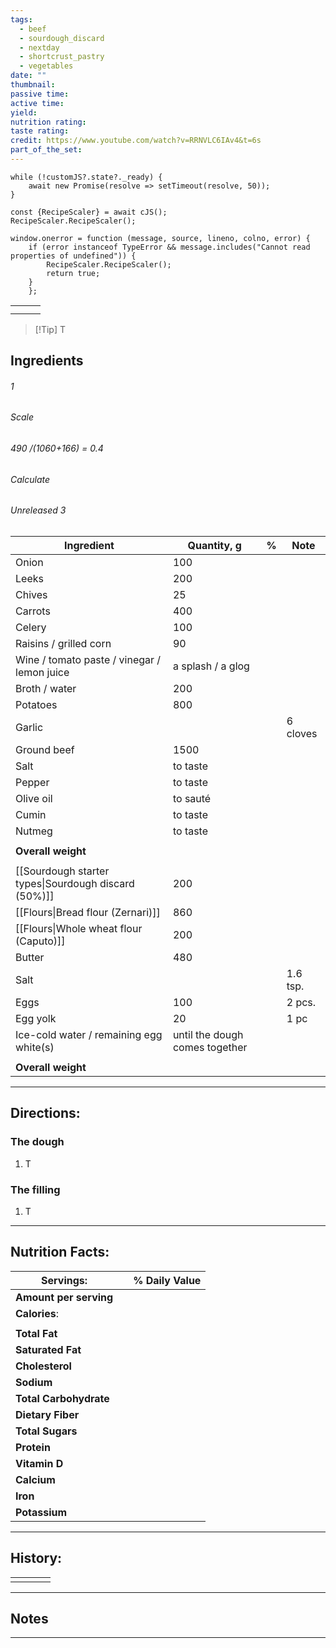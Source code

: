 ```yaml
---
tags:
  - beef
  - sourdough_discard
  - nextday
  - shortcrust_pastry
  - vegetables
date: ""
thumbnail: 
passive time: 
active time: 
yield: 
nutrition rating: 
taste rating: 
credit: https://www.youtube.com/watch?v=RRNVLC6IAv4&t=6s
part_of_the_set:
---
```

```dataviewjs
while (!customJS?.state?._ready) { 
	await new Promise(resolve => setTimeout(resolve, 50)); 
} 

const {RecipeScaler} = await cJS();
RecipeScaler.RecipeScaler();

window.onerror = function (message, source, lineno, colno, error) {
	if (error instanceof TypeError && message.includes("Cannot read properties of undefined")) {
		RecipeScaler.RecipeScaler();
		return true;
	}
    };
```

|     |     |     |
| --- | --- | --- |
|     |     |     |
|     |     |     |

> [!Tip] T
## Ingredients

###### 1
###### Scale
###### 490 /(1060+166) = 0.4
###### Calculate
###### Unreleased 3

| Ingredient                                           | Quantity, g                    | %   | Note     |
| ---------------------------------------------------- | ------------------------------ | --- | -------- |
| Onion                                                | 100                            |     |          |
| Leeks                                                | 200                            |     |          |
| Chives                                               | 25                             |     |          |
| Carrots                                              | 400                            |     |          |
| Celery                                               | 100                            |     |          |
| Raisins / grilled corn                               | 90                             |     |          |
| Wine / tomato paste / vinegar / lemon juice          | a splash / a glog              |     |          |
| Broth / water                                        | 200                            |     |          |
| Potatoes                                             | 800                            |     |          |
| Garlic                                               |                                |     | 6 cloves |
| Ground beef                                          | 1500                           |     |          |
| Salt                                                 | to taste                       |     |          |
| Pepper                                               | to taste                       |     |          |
| Olive oil                                            | to sauté                       |     |          |
| Cumin                                                | to taste                       |     |          |
| Nutmeg                                               | to taste                       |     |          |
|                                                      |                                |     |          |
| **Overall weight**                                   |                                |     |          |
|                                                      |                                |     |          |
| [[Sourdough starter types\|Sourdough discard (50%)]] | 200                            |     |          |
| [[Flours\|Bread flour (Zernari)]]                    | 860                            |     |          |
| [[Flours\|Whole wheat flour (Caputo)]]               | 200                            |     |          |
| Butter                                               | 480                            |     |          |
| Salt                                                 |                                |     | 1.6 tsp. |
| Eggs                                                 | 100                            |     | 2 pcs.   |
| Egg yolk                                             | 20                             |     | 1 pc     |
| Ice-cold water / remaining egg white(s)              | until the dough comes together |     |          |
|                                                      |                                |     |          |
| **Overall weight**                                   |                                |     |          |




---
## Directions:

### The dough

1. T

### The filling

1. T

---
## Nutrition Facts:

| **Servings:**          |       | % Daily Value |
| ---------------------- | ----- | ------------- |
| **Amount per serving** |       |               |
| **Calories**:          |       |               |
|                        |       |               |
| **Total Fat**          |       |               |
| **Saturated Fat**      |       |               |
| **Cholesterol**        |       |               |
| **Sodium**             |       |               |
| **Total Carbohydrate** |       |               |
| **Dietary Fiber**      |       |               |
| **Total Sugars**       |       |               |
| **Protein**            |       |               |
| **Vitamin D**          |       |               |
| **Calcium**            |       |               |
| **Iron**               |       |               |
| **Potassium**          |       |               |

---
## History:

|     |                   |                   |                   |
| --- | ----------------- | ----------------- | ----------------- |
|     |                   |                   |                   |


---
## Notes


>

---



